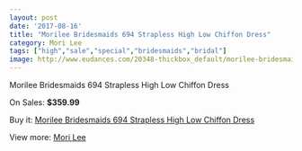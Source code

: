 ```yaml
---
layout: post
date: '2017-08-16'
title: "Morilee Bridesmaids 694 Strapless High Low Chiffon Dress"
category: Mori Lee
tags: ["high","sale","special","bridesmaids","bridal"]
image: http://www.eudances.com/20348-thickbox_default/morilee-bridesmaids-694-strapless-high-low-chiffon-dress.jpg
---
```

Morilee Bridesmaids 694 Strapless High Low Chiffon Dress

On Sales: **$359.99**
<a href="https://www.eudances.com/en/mori-lee/6105-morilee-bridesmaids-694-strapless-high-low-chiffon-dress.html"><amp-img layout="responsive" width="600" height="600" src="//www.eudances.com/20348-thickbox_default/morilee-bridesmaids-694-strapless-high-low-chiffon-dress.jpg" alt="Morilee Bridesmaids 694 Strapless High Low Chiffon Dress 0" /></a>
<a href="https://www.eudances.com/en/mori-lee/6105-morilee-bridesmaids-694-strapless-high-low-chiffon-dress.html"><amp-img layout="responsive" width="600" height="600" src="//www.eudances.com/20349-thickbox_default/morilee-bridesmaids-694-strapless-high-low-chiffon-dress.jpg" alt="Morilee Bridesmaids 694 Strapless High Low Chiffon Dress 1" /></a>

Buy it: [Morilee Bridesmaids 694 Strapless High Low Chiffon Dress](https://www.eudances.com/en/mori-lee/6105-morilee-bridesmaids-694-strapless-high-low-chiffon-dress.html "Morilee Bridesmaids 694 Strapless High Low Chiffon Dress")

View more: [Mori Lee](https://www.eudances.com/en/65-mori-lee "Mori Lee")